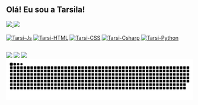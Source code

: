 ## Olá! Eu sou a  Tarsila!
<div>
  <a href="https://github.com/tarsibfritz"/>
    <img height="150em"src="https://github-readme-stats.vercel.app/api?username=tarsibfritz&show_icons=true&theme=jolly&include_all_commits=true&count_private=true"/>
    <img height="150em" src="https://github-readme-stats.vercel.app/api/top-langs/?username=tarsibfritz&layout=compact&langs_count=16&theme=jolly"/>
</div>
<div style="display: inline_block"><br>
  <img align="center" alt="Tarsi-Js" height="30" width="40" src="https://cdn.jsdelivr.net/gh/devicons/devicon@latest/icons/javascript/javascript-original.svg"/>
  <img align="center" alt="Tarsi-HTML" height="30" width="40" src="https://cdn.jsdelivr.net/gh/devicons/devicon@latest/icons/html5/html5-original.svg"/>
  <img align="center" alt="Tarsi-CSS" height="30" width="40" src="https://cdn.jsdelivr.net/gh/devicons/devicon@latest/icons/css3/css3-original.svg"/>
<img align="center" alt="Tarsi-Csharp" height="30" width="40" src="https://cdn.jsdelivr.net/gh/devicons/devicon@latest/icons/csharp/csharp-original.svg"/>
  <img align="center" alt="Tarsi-Python" height="30" width="40" src="https://cdn.jsdelivr.net/gh/devicons/devicon@latest/icons/python/python-original.svg" />
</div>
    
##

<div>
  <a href = "mailto:tarsilabarrosfritz05@outlook.com"><img src="https://img.shields.io/badge/-Gmail-%23333?style=for-the-badge&logo=gmail&logoColor=white" target="_blank"></a>
  <a href="https://www.linkedin.com/in/tarsibfritz/" target="_blank"><img src="https://img.shields.io/badge/-LinkedIn-%230077B5?style=for-the-badge&logo=linkedin&logoColor=white" target="_blank"></a>
    <a href="https://www.instagram.com/fritz.tarsila/?next=%2F" target="_blank"><img src="https://img.shields.io/badge/-Instagram-%23E4405F?style=for-the-badge&logo=instagram&logoColor=white" target="_blank"></a>
</div>

<picture>
  <source media="(prefers-color-scheme: dark)" srcset="https://raw.githubusercontent.com/tarsibfritz/tarsibfritz/output/github-contribution-grid-snake-dark.svg">
  <source media="(prefers-color-scheme: light)" srcset="https://raw.githubusercontent.com/tarsibfritz/tarsibfritz/output/github-contribution-grid-snake.svg">
  <img alt="github contribution grid snake animation" src="https://raw.githubusercontent.com/tarsibfritz/tarsibfritz/output/github-contribution-grid-snake.svg">
</picture>
